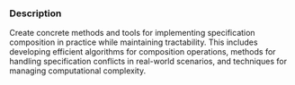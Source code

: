 ### Description

Create concrete methods and tools for implementing specification composition in practice while maintaining tractability. This includes developing efficient algorithms for composition operations, methods for handling specification conflicts in real-world scenarios, and techniques for managing computational complexity.
